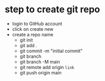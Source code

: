 # step to create git repo
- login to GitHub account
- click on create new
- create a repo name
   - git init
   - git add .
   - git commit -m "initial commit"
   - git branch
   - git branch -M main
   - git remote add origin `link`
   - git push origin  main
   
